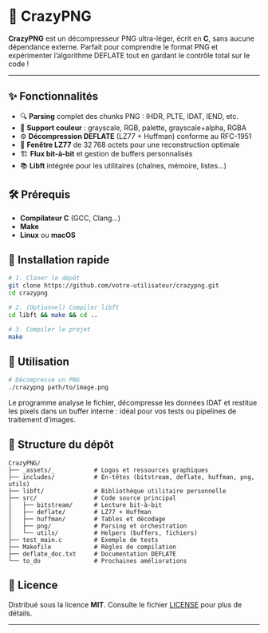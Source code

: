 # 🚀 CrazyPNG

**CrazyPNG** est un décompresseur PNG ultra-léger, écrit en **C**, sans aucune dépendance externe. Parfait pour comprendre le format PNG et expérimenter l’algorithme DEFLATE tout en gardant le contrôle total sur le code !

---

## ✨ Fonctionnalités

* 🔍 **Parsing** complet des chunks PNG : IHDR, PLTE, IDAT, IEND, etc.
* 🎨 **Support couleur** : grayscale, RGB, palette, grayscale+alpha, RGBA
* ⚙️ **Décompression DEFLATE** (LZ77 + Huffman) conforme au RFC-1951
* 🔄 **Fenêtre LZ77** de 32 768 octets pour une reconstruction optimale
* 🏗️ **Flux bit-à-bit** et gestion de buffers personnalisés
* 📚 **Libft** intégrée pour les utilitaires (chaînes, mémoire, listes…)

## 🛠️ Prérequis

* **Compilateur C** (GCC, Clang…)
* **Make**
* **Linux** ou **macOS**

## 🚀 Installation rapide

```bash
# 1. Cloner le dépôt
git clone https://github.com/votre-utilisateur/crazypng.git
cd crazypng

# 2. (Optionnel) Compiler libft
cd libft && make && cd ..

# 3. Compiler le projet
make
```

## 🎯 Utilisation

```bash
# Décompresse un PNG
./crazypng path/to/image.png
```

Le programme analyse le fichier, décompresse les données IDAT et restitue les pixels dans un buffer interne : idéal pour vos tests ou pipelines de traitement d’images.

## 📂 Structure du dépôt

```
CrazyPNG/
├── _assets/_           # Logos et ressources graphiques
├── includes/           # En-têtes (bitstream, deflate, huffman, png, utils)
├── libft/              # Bibliothèque utilitaire personnelle
├── src/                # Code source principal
│   ├── bitstream/      # Lecture bit-à-bit
│   ├── deflate/        # LZ77 + Huffman
│   ├── huffman/        # Tables et décodage
│   ├── png/            # Parsing et orchestration
│   └── utils/          # Helpers (buffers, fichiers)
├── test_main.c         # Exemple de tests
├── Makefile            # Règles de compilation
├── deflate_doc.txt     # Documentation DEFLATE
└── to_do               # Prochaines améliorations
```

## 📜 Licence

Distribué sous la licence **MIT**. Consulte le fichier [LICENSE](LICENSE) pour plus de détails.

---
